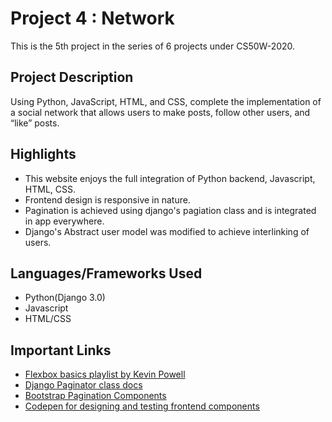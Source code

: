 # Project 4 : Network

This is the 5th project in the series of 6 projects under CS50W-2020.

## Project Description

Using Python, JavaScript, HTML, and CSS, complete the implementation of a social network that allows users to make posts, follow other users, and “like” posts.

## Highlights

- This website enjoys the full integration of Python backend, Javascript, HTML, CSS.
- Frontend design is responsive in nature.
- Pagination is achieved using django's pagiation class and is integrated in app everywhere.
- Django's Abstract user model was modified to achieve interlinking of users.

## Languages/Frameworks Used

- Python(Django 3.0)
- Javascript
- HTML/CSS

## Important Links

- [Flexbox basics playlist by Kevin Powell](https://www.youtube.com/playlist?list=PL4-IK0AVhVjMSb9c06AjRlTpvxL3otpUd)
- [Django Paginator class docs](https://docs.djangoproject.com/en/3.0/topics/pagination/)
- [Bootstrap Pagination Components](https://getbootstrap.com/docs/4.4/components/pagination/)
- [Codepen for designing and testing frontend components](https://codepen.io/)

